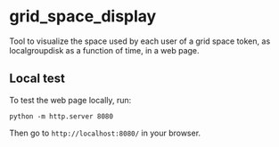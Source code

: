 # grid_space_display

Tool to visualize the space used by each user of a grid space token, as localgroupdisk as a function of time, in a web page.


## Local test

To test the web page locally, run:

```
python -m http.server 8080
```

Then go to `http://localhost:8080/` in your browser.
